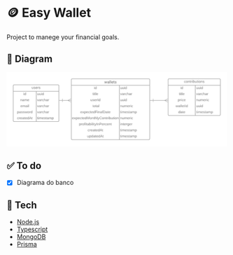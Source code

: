 # 🪙 Easy Wallet
Project to manege your financial goals.

## 🔷 Diagram
<img src="./public/diagram.png" />

## ✅ To do
- [x] Diagrama do banco

## 🔧 Tech
- [Node.js](https://nodejs.org/en/)
- [Typescript](https://www.typescriptlang.org/)
- [MongoDB](https://docs.mongodb.com/)
- [Prisma](https://www.prisma.io/)
